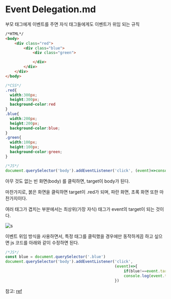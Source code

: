 

# Event Delegation.md

부모 태그에게 이벤트를 주면 자식 태그들에게도 이벤트가 위임 되는 규칙

```html
/*HTML*/
<body>
	<div class="red">
		<div class="blue">
			<div class="green">

			</div>
		</div>
	</div>
</body>
```

```css
/*CSS*/
.red{
  width:300px;
  height:300px;
  background-color:red
}
.blue{
  width:200px;
  height:200px;
  background-color:blue;
}
.green{
  width:100px;
  height:100px;
  background-color:green;
}
```

```js
/*JS*/
document.querySelector('body').addEventListener('click', (event)=>console.log(event.target))
```

아무 것도 없는 빈 화면(body) 를 클릭하면, target이 body가 된다.

마찬가지로, 붉은 화면을 클릭하면 target이 .red가 되며, 파란 화면, 초록 화면 또한 마찬가지이다.

여러 태그가 겹치는 부분에서는 최상위(가장 자식) 태그가 event의 target이 되는 것이다.

![s](https://user-images.githubusercontent.com/40619551/65928878-8f01b280-e43a-11e9-815a-2c2275af43e8.gif)

이벤트 위임 방식을 사용하면서, 특정 태그를 클릭했을 경우에만 동작하게끔 하고 싶으면 js 코드를 아래와 같이 수정하면 된다.



```js
/*JS*/
const blue = document.querySelector('.blue')
document.querySelector('body').addEventListener('click',
                                                (event)=>{
                                                    if(blue!==event.target) return;
                                                    console.log(event.target)
                                                })
```



참고: [ref](https://joshua1988.github.io/web-development/javascript/event-propagation-delegation/)